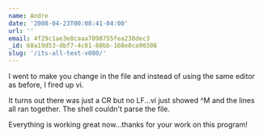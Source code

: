 ```yaml
---
name: Andre
date: '2008-04-23T00:08:41-04:00'
url: ''
email: 4f29c1ae3e8caaa7098755fea238dec3
_id: 68a19d53-dbf7-4c01-88bb-168e0ca90308
slug: '/its-all-text-v080/'
---
```


I went to make you change in the file and instead of using the same editor as
before, I fired up vi.

It turns out there was just a CR but no LF...vi just showed ^M and the lines
all ran together. The shell couldn't parse the file.

Everything is working great now...thanks for your work on this program!
